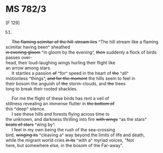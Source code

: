 # MS 782/3

[F 129]

51.

&nbsp;&nbsp;&nbsp;&nbsp;&nbsp;~~The flaming scimitar of the hill-stream lies~~ ^The hill stream like a flaming scimitar having been^ sheathed \
~~in evening gloom~~ ^in gloom by the evening^, ~~then~~ suddenly a flock of birds passes over- \
head, their loud-laughing wings hurling their flight like \
an arrow among stars. \
&nbsp;&nbsp;&nbsp;&nbsp;&nbsp;It startles a passion ~~of~~ ^for^ speed in the heart of ~~the~~ ^all^ \
motionless ^things^, ~~and for the moment~~ the hills seem to feel in \
their bosom the anguish of ~~the~~ storm-clouds, and ~~the~~ trees \
long to break their rooted shackles. 

&nbsp;&nbsp;&nbsp;&nbsp;&nbsp;For me the flight of these birds has rent a veil of \
stillness revealing an immense flutter in ~~the bottom of~~ \
this ^deep^ silence. \
&nbsp;&nbsp;&nbsp;&nbsp;&nbsp;I see these hills and forests flying across time to \
the unknown, and darkness thrilling into fire ~~with wings~~ ^as the stars^ \
~~beats of stars~~ ^wing by^. \
&nbsp;&nbsp;&nbsp;&nbsp;&nbsp;I feel in my own being the rush of the sea-crossing \
bird, ~~winging its~~ ^cleaving a^ way beyond the limits of life and death, \
while the migrant world cries ~~in its~~ ^with a^ myriad voices, "Not \
here, but somewhere else, in the bosom of the Far-away".
